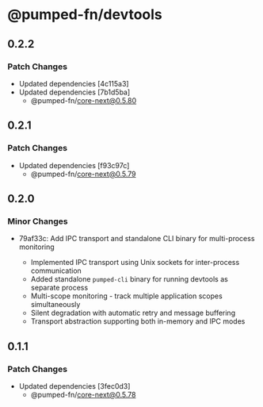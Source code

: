 # @pumped-fn/devtools

## 0.2.2

### Patch Changes

- Updated dependencies [4c115a3]
- Updated dependencies [7b1d5ba]
  - @pumped-fn/core-next@0.5.80

## 0.2.1

### Patch Changes

- Updated dependencies [f93c97c]
  - @pumped-fn/core-next@0.5.79

## 0.2.0

### Minor Changes

- 79af33c: Add IPC transport and standalone CLI binary for multi-process monitoring

  - Implemented IPC transport using Unix sockets for inter-process communication
  - Added standalone `pumped-cli` binary for running devtools as separate process
  - Multi-scope monitoring - track multiple application scopes simultaneously
  - Silent degradation with automatic retry and message buffering
  - Transport abstraction supporting both in-memory and IPC modes

## 0.1.1

### Patch Changes

- Updated dependencies [3fec0d3]
  - @pumped-fn/core-next@0.5.78
